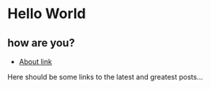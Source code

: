 # Hello World

## how are you?

- [About link](/about/)

Here should be some links to the latest and greatest posts...
